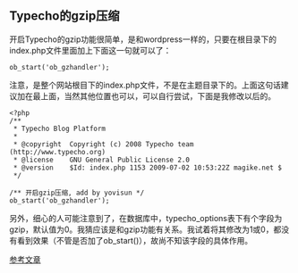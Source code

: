 ## Typecho的gzip压缩
开启Typecho的gzip功能很简单，是和wordpress一样的，只要在根目录下的index.php文件里面加上下面这一句就可以了：
```
ob_start('ob_gzhandler'); 
```
注意，是整个网站根目下的index.php文件，不是在主题目录下的。上面这句话建议加在最上面，当然其他位置也可以，可以自行尝试，下面是我修改以后的。
```
<?php   
/**  
 * Typecho Blog Platform  
 *  
 * @copyright  Copyright (c) 2008 Typecho team (http://www.typecho.org)  
 * @license    GNU General Public License 2.0  
 * @version    $Id: index.php 1153 2009-07-02 10:53:22Z magike.net $  
 */  
    
/** 开启gzip压缩, add by yovisun */  
ob_start('ob_gzhandler');  
```
另外，细心的人可能注意到了，在数据库中，typecho_options表下有个字段为gzip，默认值为0。我猜应该是和gzip功能有关系。我试着将其修改为1或0，都没有看到效果（不管是否加了ob_start()），故尚不知该字段的具体作用。


[参考文章](http://www.yovisun.com/archive/open-typecho-gzip.html)